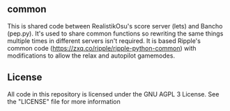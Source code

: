 ## common
This is shared code between RealistikOsu's score server (lets) and Bancho (pep.py). It's used to share common functions so rewriting the same things multiple times in different servers isn't required. It is based Ripple's common code (https://zxq.co/ripple/ripple-python-common) with modifications to allow the relax and autopilot gamemodes.

## License
All code in this repository is licensed under the GNU AGPL 3 License.
See the "LICENSE" file for more information
